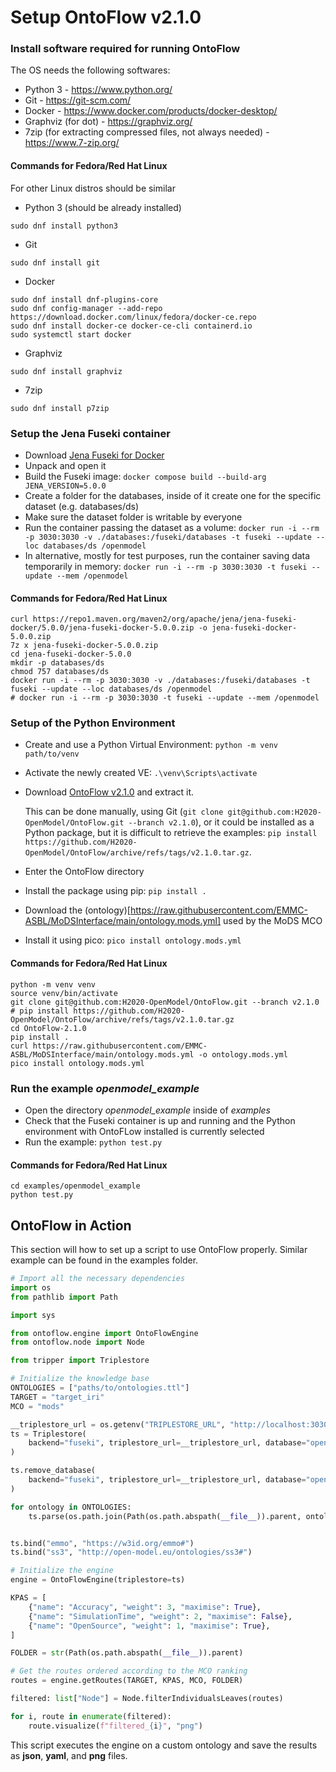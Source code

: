 # Setup OntoFlow v2.1.0

### Install software required for running OntoFlow
The OS needs the following softwares:
- Python 3 - https://www.python.org/
- Git - https://git-scm.com/
- Docker - https://www.docker.com/products/docker-desktop/
- Graphviz (for dot) - https://graphviz.org/
- 7zip (for extracting compressed files, not always needed) - https://www.7-zip.org/

#### Commands for Fedora/Red Hat Linux
For other Linux distros should be similar
- Python 3 (should be already installed)
```
sudo dnf install python3
```
- Git
```
sudo dnf install git
```
- Docker
```
sudo dnf install dnf-plugins-core
sudo dnf config-manager --add-repo https://download.docker.com/linux/fedora/docker-ce.repo
sudo dnf install docker-ce docker-ce-cli containerd.io
sudo systemctl start docker
```
- Graphviz
```
sudo dnf install graphviz
```
- 7zip
```
sudo dnf install p7zip
```

### Setup the Jena Fuseki container
- Download [Jena Fuseki for Docker](https://repo1.maven.org/maven2/org/apache/jena/jena-fuseki-docker/5.0.0/jena-fuseki-docker-5.0.0.zip)
- Unpack and open it
- Build the Fuseki image: `docker compose build --build-arg JENA_VERSION=5.0.0`
- Create a folder for the databases, inside of it create one for the specific dataset (e.g. databases/ds)
- Make sure the dataset folder is writable by everyone
- Run the container passing the dataset as a volume: `docker run -i --rm -p 3030:3030 -v ./databases:/fuseki/databases -t fuseki --update --loc databases/ds /openmodel`
- In alternative, mostly for test purposes, run the container saving data temporarily in memory: `docker run -i --rm -p 3030:3030 -t fuseki --update --mem /openmodel`
#### Commands for Fedora/Red Hat Linux
```
curl https://repo1.maven.org/maven2/org/apache/jena/jena-fuseki-docker/5.0.0/jena-fuseki-docker-5.0.0.zip -o jena-fuseki-docker-5.0.0.zip
7z x jena-fuseki-docker-5.0.0.zip
cd jena-fuseki-docker-5.0.0
mkdir -p databases/ds
chmod 757 databases/ds
docker run -i --rm -p 3030:3030 -v ./databases:/fuseki/databases -t fuseki --update --loc databases/ds /openmodel
# docker run -i --rm -p 3030:3030 -t fuseki --update --mem /openmodel
```

### Setup of the Python Environment
- Create and use a Python Virtual Environment: `python -m venv path/to/venv`
- Activate the newly created VE: `.\venv\Scripts\activate`
- Download [OntoFlow v2.1.0](https://github.com/H2020-OpenModel/OntoFlow/tree/v2.1.0) and extract it. 

  This can be done manually, using Git (`git clone git@github.com:H2020-OpenModel/OntoFlow.git --branch v2.1.0`), or it could be installed as a Python package, but it is difficult to retrieve the examples: `pip install https://github.com/H2020-OpenModel/OntoFlow/archive/refs/tags/v2.1.0.tar.gz`.
- Enter the OntoFlow directory
- Install the package using pip: `pip install .`
- Download the (ontology)[https://raw.githubusercontent.com/EMMC-ASBL/MoDSInterface/main/ontology.mods.yml] used by the MoDS MCO
- Install it using pico: `pico install ontology.mods.yml`

#### Commands for Fedora/Red Hat Linux
```
python -m venv venv
source venv/bin/activate
git clone git@github.com:H2020-OpenModel/OntoFlow.git --branch v2.1.0
# pip install https://github.com/H2020-OpenModel/OntoFlow/archive/refs/tags/v2.1.0.tar.gz
cd OntoFlow-2.1.0
pip install .
curl https://raw.githubusercontent.com/EMMC-ASBL/MoDSInterface/main/ontology.mods.yml -o ontology.mods.yml
pico install ontology.mods.yml
```

### Run the example *openmodel_example*
- Open the directory *openmodel_example* inside of *examples*
- Check that the Fuseki container is up and running and the Python environment with OntoFLow installed is currently selected
- Run the example: `python test.py`

#### Commands for Fedora/Red Hat Linux
```
cd examples/openmodel_example
python test.py
```

## OntoFlow in Action
This section will how to set up a script to use OntoFlow properly. Similar example can be found in the examples folder.

```python
# Import all the necessary dependencies
import os
from pathlib import Path

import sys

from ontoflow.engine import OntoFlowEngine
from ontoflow.node import Node

from tripper import Triplestore

# Initialize the knowledge base
ONTOLOGIES = ["paths/to/ontologies.ttl"]
TARGET = "target_iri"
MCO = "mods"

__triplestore_url = os.getenv("TRIPLESTORE_URL", "http://localhost:3030")
ts = Triplestore(
    backend="fuseki", triplestore_url=__triplestore_url, database="openmodel"
)

ts.remove_database(
    backend="fuseki", triplestore_url=__triplestore_url, database="openmodel"
)

for ontology in ONTOLOGIES:
    ts.parse(os.path.join(Path(os.path.abspath(__file__)).parent, ontology), "turtle")


ts.bind("emmo", "https://w3id.org/emmo#")
ts.bind("ss3", "http://open-model.eu/ontologies/ss3#")

# Initialize the engine
engine = OntoFlowEngine(triplestore=ts)

KPAS = [
    {"name": "Accuracy", "weight": 3, "maximise": True},
    {"name": "SimulationTime", "weight": 2, "maximise": False},
    {"name": "OpenSource", "weight": 1, "maximise": True},
]

FOLDER = str(Path(os.path.abspath(__file__)).parent)

# Get the routes ordered according to the MCO ranking
routes = engine.getRoutes(TARGET, KPAS, MCO, FOLDER)

filtered: list["Node"] = Node.filterIndividualsLeaves(routes)

for i, route in enumerate(filtered):
    route.visualize(f"filtered_{i}", "png")
```

This script executes the engine on a custom ontology and save the results as **json**, **yaml**, and **png** files.